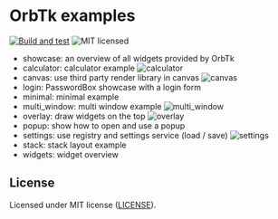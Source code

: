 # OrbTk examples

[![Build and test](https://github.com/redox-os/orbtk/workflows/CI/badge.svg)](https://github.com/redox-os/orbtk/actions)
![MIT licensed](https://img.shields.io/badge/license-MIT-blue.svg)

* showcase: an overview of all widgets provided by OrbTk
* calculator: calculator example
  <img alt="calculator" src="https://gitlab.redox-os.org/redox-os/assets/-/raw/master/screenshots/Calculator.png">
* canvas: use third party render library in canvas
  <img alt="canvas" src="https://gitlab.redox-os.org/redox-os/assets/-/raw/master/screenshots/orbtk_examples/canvas_example.jpg" />
* login: PasswordBox showcase with a login form
* minimal: minimal example
* multi_window: multi window example
  <img alt="multi_window" src="https://gitlab.redox-os.org/redox-os/assets/-/raw/master/screenshots/orbtk_examples/multi_window.jpg" />
* overlay: draw widgets on the top
  <img alt="overlay" src="https://gitlab.redox-os.org/redox-os/assets/-/raw/master/screenshots/orbtk_examples/overlay_example.jpg" />
* popup: show how to open and use a popup
* settings: use registry and settings service (load / save)
  <img alt="settings" src="https://gitlab.redox-os.org/redox-os/assets/-/raw/master/screenshots/orbtk_examples/settings_example.jpg" />
* stack: stack layout example
* widgets: widget overview

## License

Licensed under MIT license ([LICENSE](../LICENSE)).
